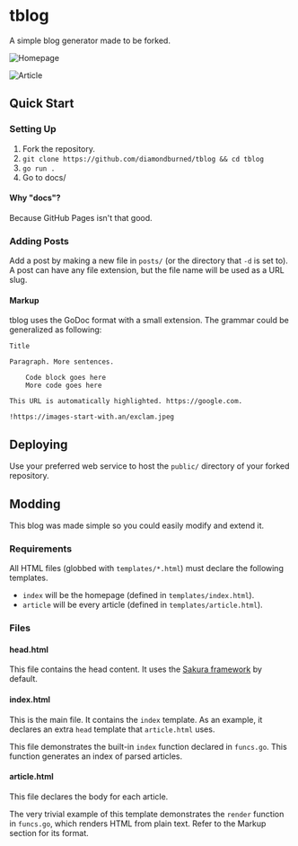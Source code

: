 # tblog

A simple blog generator made to be forked.

![Homepage](https://i.imgur.com/H9oBjxy.png)

![Article](https://i.imgur.com/DXknZGR.png)

## Quick Start

### Setting Up

1. Fork the repository.
2. `git clone https://github.com/diamondburned/tblog && cd tblog`
3. `go run .`
4. Go to docs/

#### Why "docs"?

Because GitHub Pages isn't that good.

### Adding Posts

Add a post by making a new file in `posts/` (or the directory that `-d` is set
to). A post can have any file extension, but the file name will be used as a
URL slug.

#### Markup

tblog uses the GoDoc format with a small extension. The grammar could be
generalized as following:

```
Title

Paragraph. More sentences.

	Code block goes here
	More code goes here

This URL is automatically highlighted. https://google.com.

!https://images-start-with.an/exclam.jpeg
```

## Deploying

Use your preferred web service to host the `public/` directory of your forked
repository.

## Modding

This blog was made simple so you could easily modify and extend it.

### Requirements

All HTML files (globbed with `templates/*.html`) must declare the
following templates.

- `index` will be the homepage (defined in `templates/index.html`).
- `article` will be every article (defined in `templates/article.html`).

### Files

#### head.html

This file contains the head content. It uses the [Sakura framework](https://github.com/oxalorg/sakura) by default.

#### index.html

This is the main file. It contains the `index` template. As an example, it
declares an extra `head` template that `article.html` uses.

This file demonstrates the built-in `index` function declared in `funcs.go`.
This function generates an index of parsed articles.

#### article.html

This file declares the body for each article.

The very trivial example of this template demonstrates the `render` function in
`funcs.go`, which renders HTML from plain text. Refer to the Markup section for
its format.
